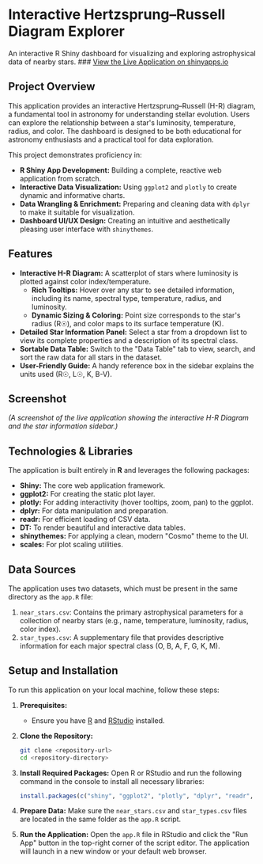 


# Interactive Hertzsprung–Russell Diagram Explorer

An interactive R Shiny dashboard for visualizing and exploring astrophysical data of nearby stars. ### [View the Live Application on shinyapps.io](https://surajshrestha.shinyapps.io/Interactive_Hertzsprung_Russell_Diagram_App/)


## Project Overview

This application provides an interactive Hertzsprung–Russell (H-R) diagram, a fundamental tool in astronomy for understanding stellar evolution. Users can explore the relationship between a star's luminosity, temperature, radius, and color. The dashboard is designed to be both educational for astronomy enthusiasts and a practical tool for data exploration.

This project demonstrates proficiency in:
*   **R Shiny App Development:** Building a complete, reactive web application from scratch.
*   **Interactive Data Visualization:** Using `ggplot2` and `plotly` to create dynamic and informative charts.
*   **Data Wrangling & Enrichment:** Preparing and cleaning data with `dplyr` to make it suitable for visualization.
*   **Dashboard UI/UX Design:** Creating an intuitive and aesthetically pleasing user interface with `shinythemes`.

## Features

*   **Interactive H-R Diagram:** A scatterplot of stars where luminosity is plotted against color index/temperature.
    *   **Rich Tooltips:** Hover over any star to see detailed information, including its name, spectral type, temperature, radius, and luminosity.
    *   **Dynamic Sizing & Coloring:** Point size corresponds to the star's radius (R☉), and color maps to its surface temperature (K).
*   **Detailed Star Information Panel:** Select a star from a dropdown list to view its complete properties and a description of its spectral class.
*   **Sortable Data Table:** Switch to the "Data Table" tab to view, search, and sort the raw data for all stars in the dataset.
*   **User-Friendly Guide:** A handy reference box in the sidebar explains the units used (R☉, L☉, K, B-V).

## Screenshot


*(A screenshot of the live application showing the interactive H-R Diagram and the star information sidebar.)*

## Technologies & Libraries

The application is built entirely in **R** and leverages the following packages:

*   **Shiny:** The core web application framework.
*   **ggplot2:** For creating the static plot layer.
*   **plotly:** For adding interactivity (hover tooltips, zoom, pan) to the ggplot.
*   **dplyr:** For data manipulation and preparation.
*   **readr:** For efficient loading of CSV data.
*   **DT:** To render beautiful and interactive data tables.
*   **shinythemes:** For applying a clean, modern "Cosmo" theme to the UI.
*   **scales:** For plot scaling utilities.

## Data Sources

The application uses two datasets, which must be present in the same directory as the `app.R` file:

1.  `near_stars.csv`: Contains the primary astrophysical parameters for a collection of nearby stars (e.g., name, temperature, luminosity, radius, color index).
2.  `star_types.csv`: A supplementary file that provides descriptive information for each major spectral class (O, B, A, F, G, K, M).

## Setup and Installation

To run this application on your local machine, follow these steps:

1.  **Prerequisites:**
    *   Ensure you have [R](https://cran.r-project.org/) and [RStudio](https://posit.co/download/rstudio-desktop/) installed.

2.  **Clone the Repository:**
    ```bash
    git clone <repository-url>
    cd <repository-directory>
    ```

3.  **Install Required Packages:**
    Open R or RStudio and run the following command in the console to install all necessary libraries:
    ```r
    install.packages(c("shiny", "ggplot2", "plotly", "dplyr", "readr", "DT", "shinythemes", "scales"))
    ```

4.  **Prepare Data:**
    Make sure the `near_stars.csv` and `star_types.csv` files are located in the same folder as the `app.R` script.

5.  **Run the Application:**
    Open the `app.R` file in RStudio and click the "Run App" button in the top-right corner of the script editor. The application will launch in a new window or your default web browser.
